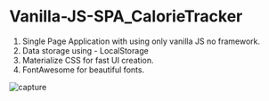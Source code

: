 # Vanilla-JS-SPA_CalorieTracker
1) Single Page Application with using only vanilla JS no framework.
2) Data storage using - LocalStorage
3) Materialize CSS for fast UI creation.
4) FontAwesome for beautiful fonts. 

![capture](https://user-images.githubusercontent.com/15637153/44123515-92cd7176-9fdd-11e8-886d-b4769595e0ce.PNG)
